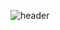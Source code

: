 <div>
  
  <!--Header-->
  ![header](https://capsule-render.vercel.app/api?type=waving&color=gradient&height=300&section=header&text=자바연구실%20%20%F0%9F%A4%97)
  
</div>
